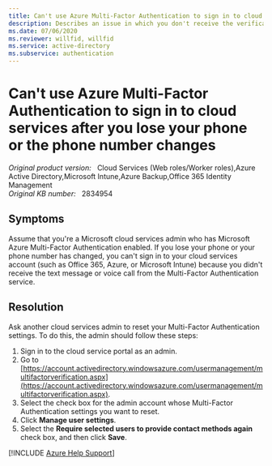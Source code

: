 ```yaml
---
title: Can't use Azure Multi-Factor Authentication to sign in to cloud services after you lose your phone or the phone number changes
description: Describes an issue in which you don't receive the verification code for Azure Multi-Factor Authentication because you lost your phone or your phone number has changed. Therefore, you can't sign in to your cloud services account.
ms.date: 07/06/2020
ms.reviewer: willfid, willfid
ms.service: active-directory
ms.subservice: authentication
---
```

# Can't use Azure Multi-Factor Authentication to sign in to cloud services after you lose your phone or the phone number changes

_Original product version:_ &nbsp; Cloud Services (Web roles/Worker roles),Azure Active Directory,Microsoft Intune,Azure Backup,Office 365 Identity Management  
_Original KB number:_ &nbsp; 2834954

## Symptoms

Assume that you're a Microsoft cloud services admin who has Microsoft Azure Multi-Factor Authentication enabled. If you lose your phone or your phone number has changed, you can't sign in to your cloud services account (such as Office 365, Azure, or Microsoft Intune) because you didn't receive the text message or voice call from the Multi-Factor Authentication service.

## Resolution

Ask another cloud services admin to reset your Multi-Factor Authentication settings. To do this, the admin should follow these steps:

1. Sign in to the cloud service portal as an admin.
2. Go to [https://account.activedirectory.windowsazure.com/usermanagement/multifactorverification.aspx](https://account.activedirectory.windowsazure.com/usermanagement/multifactorverification.aspx).
3. Select the check box for the admin account whose Multi-Factor Authentication settings you want to reset.
4. Click **Manage user settings**.
5. Select the **Require selected users to provide contact methods again** check box, and then click **Save**.

[!INCLUDE [Azure Help Support](../../includes/azure-help-support.md)]

